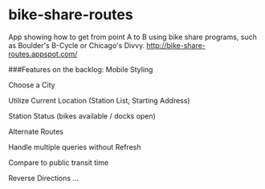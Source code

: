 # bike-share-routes
App showing how to get from point A to B using bike share programs, such as Boulder's B-Cycle or Chicago's Divvy.
http://bike-share-routes.appspot.com/

###Features on the backlog:
Mobile Styling

Choose a City

Utilize Current Location (Station List, Starting Address)

Station Status (bikes available / docks open)

Alternate Routes

Handle multiple queries without Refresh

Compare to public transit time

Reverse Directions
...
